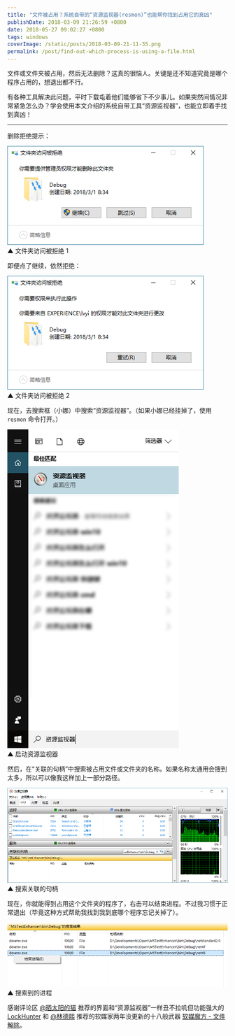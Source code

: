 ```yaml
---
title: "文件被占用？系统自带的“资源监视器(resmon)”也能帮你找到占用它的真凶"
publishDate: 2018-03-09 21:26:59 +0800
date: 2018-05-27 09:02:27 +0800
tags: windows
coverImage: /static/posts/2018-03-09-21-11-35.png
permalink: /post/find-out-which-process-is-using-a-file.html
---
```


文件或文件夹被占用，然后无法删除？这真的很恼人。关键是还不知道究竟是哪个程序占用的，想退出都不行。

有各种工具解决此问题，平时下载屯着他们能够省下不少事儿。如果突然间情况非常紧急怎么办？学会使用本文介绍的系统自带工具“资源监视器”，也能立即着手找到真凶！

---

删除拒绝提示：

![文件夹访问被拒绝 1](/static/posts/2018-03-09-21-11-35.png)  
▲ 文件夹访问被拒绝 1

即便点了继续，依然拒绝：

![文件夹访问被拒绝 2](/static/posts/2018-03-09-21-20-10.png)  
▲ 文件夹访问被拒绝 2

现在，去搜索框（小娜）中搜索“资源监视器”。（如果小娜已经挂掉了，使用 `resmon` 命令打开。）

![启动资源监视器](/static/posts/2018-03-09-21-22-07.png)  
▲ 启动资源监视器

然后，在“关联的句柄”中搜索被占用文件或文件夹的名称。如果名称太通用会搜到太多，所以可以像我这样加上一部分路径。

![搜索关联的句柄](/static/posts/2018-03-09-21-23-44.png)  
▲ 搜索关联的句柄

现在，你就能得到占用这个文件夹的程序了，右击可以结束进程。不过我习惯于正常退出（毕竟这种方式帮助我找到我到底哪个程序忘记关掉了）。

![搜索到的进程](/static/posts/2018-03-09-21-25-38.png)  
▲ 搜索到的进程

感谢评论区 [@晒太阳的猫](http://jgrass.cc/) 推荐的界面和“资源监视器”一样丑不拉叽但功能强大的 [LockHunter](http://lockhunter.com/) 和 [@林德熙](https://lindexi.github.io/lindexi/) 推荐的软媒家两年没更新的十八般武器 [软媒魔方 - 文件解除](http://mofang.ruanmei.com/)。



